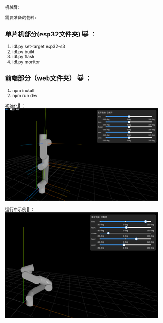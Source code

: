 机械臂:

需要准备的物料:


## 单片机部分(esp32文件夹) :scream_cat: ： 
1. idf.py set-target esp32-s3 
2. idf.py build 
3. idf.py flash
4. idf.py monitor

## 前端部分（web文件夹） :scream_cat: ：
1. npm install
2. npm run dev

初始化🍺 ：
![image](assets/example.png)

运行中示例💪 ：
![image](assets/example-pose.png)
